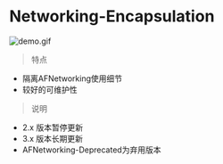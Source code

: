 # Networking-Encapsulation

![demo.gif](http://images.cnitblog.com/blog/607542/201409/231942047644298.gif)

> 特点

* 隔离AFNetworking使用细节
* 较好的可维护性

> 说明

* 2.x 版本暂停更新
* 3.x 版本长期更新
* AFNetworking-Deprecated为弃用版本

